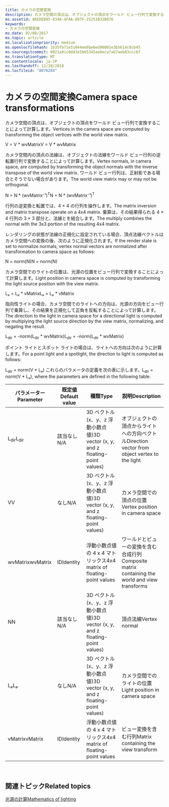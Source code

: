 ```yaml
---
title: カメラの空間変換
description: カメラ空間の頂点は、オブジェクトの頂点をワールド ビュー行列で変換することによって計算します。
ms.assetid: 86EDEB95-8348-4FAA-897F-25251B32B076
keywords:
- カメラの空間変換
ms.date: 02/08/2017
ms.topic: article
ms.localizationpriority: medium
ms.openlocfilehash: 1b35fb71e51044ee6be6ed90001e3b5614c8cb45
ms.sourcegitcommit: 8921a9cc0dd3e5665345ae8eca7ab7aeb83ccc6f
ms.translationtype: MT
ms.contentlocale: ja-JP
ms.lasthandoff: 12/10/2018
ms.locfileid: "8876284"
---
```

# <a name="camera-space-transformations"></a><span data-ttu-id="86438-104">カメラの空間変換</span><span class="sxs-lookup"><span data-stu-id="86438-104">Camera space transformations</span></span>


<span data-ttu-id="86438-105">カメラ空間の頂点は、オブジェクトの頂点をワールド ビュー行列で変換することによって計算します。</span><span class="sxs-lookup"><span data-stu-id="86438-105">Vertices in the camera space are computed by transforming the object vertices with the world view matrix.</span></span>

<span data-ttu-id="86438-106">V = V \* wvMatrix</span><span class="sxs-lookup"><span data-stu-id="86438-106">V = V \* wvMatrix</span></span>

<span data-ttu-id="86438-107">カメラ空間内の頂点の法線は、オブジェクトの法線をワールド ビュー行列の逆転置行列で変換することによって計算します。</span><span class="sxs-lookup"><span data-stu-id="86438-107">Vertex normals, in camera space, are computed by transforming the object normals with the inverse transpose of the world view matrix.</span></span> <span data-ttu-id="86438-108">ワールド ビュー行列は、正射影である場合とそうでない場合があります。</span><span class="sxs-lookup"><span data-stu-id="86438-108">The world view matrix may or may not be orthogonal.</span></span>

<span data-ttu-id="86438-109">N = N \* (wvMatrix⁻¹)<sup>T</sup></span><span class="sxs-lookup"><span data-stu-id="86438-109">N = N \* (wvMatrix⁻¹)<sup>T</sup></span></span>

<span data-ttu-id="86438-110">行列の逆変換と転置では、4 × 4 の行列を操作します。</span><span class="sxs-lookup"><span data-stu-id="86438-110">The matrix inversion and matrix transpose operate on a 4x4 matrix.</span></span> <span data-ttu-id="86438-111">乗算は、その結果得られる 4 × 4 行列の 3 × 3 部分と、法線とを結合します。</span><span class="sxs-lookup"><span data-stu-id="86438-111">The multiply combines the normal with the 3x3 portion of the resulting 4x4 matrix.</span></span>

<span data-ttu-id="86438-112">レンダリングの状態が法線の正規化に設定されている場合、頂点法線ベクトルはカメラ空間への変換の後、次のように正規化されます。</span><span class="sxs-lookup"><span data-stu-id="86438-112">If the render state is set to normalize normals, vertex normal vectors are normalized after transformation to camera space as follows:</span></span>

<span data-ttu-id="86438-113">N = norm(N)</span><span class="sxs-lookup"><span data-stu-id="86438-113">N = norm(N)</span></span>

<span data-ttu-id="86438-114">カメラ空間でのライトの位置は、光源の位置をビュー行列で変換することによって計算します。</span><span class="sxs-lookup"><span data-stu-id="86438-114">Light position in camera space is computed by transforming the light source position with the view matrix.</span></span>

<span data-ttu-id="86438-115">Lₚ = Lₚ \* vMatrix</span><span class="sxs-lookup"><span data-stu-id="86438-115">Lₚ = Lₚ \* vMatrix</span></span>

<span data-ttu-id="86438-116">指向性ライトの場合、カメラ空間でのライトへの方向は、光源の方向をビュー行列で乗算し、その結果を正規化して正負を反転することによって計算します。</span><span class="sxs-lookup"><span data-stu-id="86438-116">The direction to the light in camera space for a directional light is computed by multiplying the light source direction by the view matrix, normalizing, and negating the result.</span></span>

<span data-ttu-id="86438-117">L<sub>dir</sub> = -norm(L<sub>dir</sub> \* wvMatrix)</span><span class="sxs-lookup"><span data-stu-id="86438-117">L<sub>dir</sub> = -norm(L<sub>dir</sub> \* wvMatrix)</span></span>

<span data-ttu-id="86438-118">ポイント ライトとスポット ライトの場合は、ライトへの方向は次のように計算します。</span><span class="sxs-lookup"><span data-stu-id="86438-118">For a point light and a spotlight, the direction to light is computed as follows:</span></span>

<span data-ttu-id="86438-119">L<sub>dir</sub> = norm(V \* Lₚ) これらのパラメータの定義を次の表に示します。</span><span class="sxs-lookup"><span data-stu-id="86438-119">L<sub>dir</sub> = norm(V \* Lₚ), where the parameters are defined in the following table.</span></span>

| <span data-ttu-id="86438-120">パラメーター</span><span class="sxs-lookup"><span data-stu-id="86438-120">Parameter</span></span>       | <span data-ttu-id="86438-121">既定値</span><span class="sxs-lookup"><span data-stu-id="86438-121">Default value</span></span> | <span data-ttu-id="86438-122">種類</span><span class="sxs-lookup"><span data-stu-id="86438-122">Type</span></span>                                          | <span data-ttu-id="86438-123">説明</span><span class="sxs-lookup"><span data-stu-id="86438-123">Description</span></span>                                               |
|-----------------|---------------|-----------------------------------------------|-----------------------------------------------------------|
| <span data-ttu-id="86438-124">L<sub>dir</sub></span><span class="sxs-lookup"><span data-stu-id="86438-124">L<sub>dir</sub></span></span> | <span data-ttu-id="86438-125">該当なし</span><span class="sxs-lookup"><span data-stu-id="86438-125">N/A</span></span>           | <span data-ttu-id="86438-126">3D ベクトル (x、y、z 浮動小数点値)</span><span class="sxs-lookup"><span data-stu-id="86438-126">3D vector (x, y, and z floating-point values)</span></span> | <span data-ttu-id="86438-127">オブジェクトの頂点からライトへの方向ベクトル</span><span class="sxs-lookup"><span data-stu-id="86438-127">Direction vector from object vertex to the light</span></span>          |
| <span data-ttu-id="86438-128">V</span><span class="sxs-lookup"><span data-stu-id="86438-128">V</span></span>               | <span data-ttu-id="86438-129">なし</span><span class="sxs-lookup"><span data-stu-id="86438-129">N/A</span></span>           | <span data-ttu-id="86438-130">3D ベクトル (x、y、z 浮動小数点値)</span><span class="sxs-lookup"><span data-stu-id="86438-130">3D vector (x, y, and z floating-point values)</span></span> | <span data-ttu-id="86438-131">カメラ空間での頂点の位置</span><span class="sxs-lookup"><span data-stu-id="86438-131">Vertex position in camera space</span></span>                           |
| <span data-ttu-id="86438-132">wvMatrix</span><span class="sxs-lookup"><span data-stu-id="86438-132">wvMatrix</span></span>        | <span data-ttu-id="86438-133">ID</span><span class="sxs-lookup"><span data-stu-id="86438-133">Identity</span></span>      | <span data-ttu-id="86438-134">浮動小数点値の 4 x 4 マトリックス</span><span class="sxs-lookup"><span data-stu-id="86438-134">4x4 matrix of floating-point values</span></span>           | <span data-ttu-id="86438-135">ワールドとビューの変換を含む合成行列</span><span class="sxs-lookup"><span data-stu-id="86438-135">Composite matrix containing the world and view transforms</span></span> |
| <span data-ttu-id="86438-136">N</span><span class="sxs-lookup"><span data-stu-id="86438-136">N</span></span>               | <span data-ttu-id="86438-137">該当なし</span><span class="sxs-lookup"><span data-stu-id="86438-137">N/A</span></span>           | <span data-ttu-id="86438-138">3D ベクトル (x、y、z 浮動小数点値)</span><span class="sxs-lookup"><span data-stu-id="86438-138">3D vector (x, y, and z floating-point values)</span></span> | <span data-ttu-id="86438-139">頂点法線</span><span class="sxs-lookup"><span data-stu-id="86438-139">Vertex normal</span></span>                                             |
| <span data-ttu-id="86438-140">Lₚ</span><span class="sxs-lookup"><span data-stu-id="86438-140">Lₚ</span></span>              | <span data-ttu-id="86438-141">なし</span><span class="sxs-lookup"><span data-stu-id="86438-141">N/A</span></span>           | <span data-ttu-id="86438-142">3D ベクトル (x、y、z 浮動小数点値)</span><span class="sxs-lookup"><span data-stu-id="86438-142">3D vector (x, y, and z floating-point values)</span></span> | <span data-ttu-id="86438-143">カメラ空間でのライトの位置</span><span class="sxs-lookup"><span data-stu-id="86438-143">Light position in camera space</span></span>                            |
| <span data-ttu-id="86438-144">vMatrix</span><span class="sxs-lookup"><span data-stu-id="86438-144">vMatrix</span></span>         | <span data-ttu-id="86438-145">ID</span><span class="sxs-lookup"><span data-stu-id="86438-145">Identity</span></span>      | <span data-ttu-id="86438-146">浮動小数点値の 4 x 4 マトリックス</span><span class="sxs-lookup"><span data-stu-id="86438-146">4x4 matrix of floating-point values</span></span>           | <span data-ttu-id="86438-147">ビュー変換を含む行列</span><span class="sxs-lookup"><span data-stu-id="86438-147">Matrix containing the view transform</span></span>                      |

 

## <a name="span-idrelated-topicsspanrelated-topics"></a><span data-ttu-id="86438-148"><span id="related-topics"></span>関連トピック</span><span class="sxs-lookup"><span data-stu-id="86438-148"><span id="related-topics"></span>Related topics</span></span>


[<span data-ttu-id="86438-149">光源の計算</span><span class="sxs-lookup"><span data-stu-id="86438-149">Mathematics of lighting</span></span>](mathematics-of-lighting.md)

 

 





